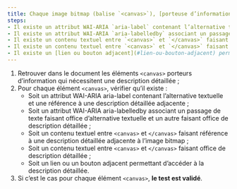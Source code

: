 ```yaml
---
title: Chaque image bitmap (balise `<canvas>`), [porteuse d’information](#image-porteuse-d-information), qui nécessite une [description détaillée](#description-detaillee-image), vérifie-t-elle une de ces conditions ?
steps:
- Il existe un attribut WAI-ARIA `aria-label` contenant l’alternative textuelle et une référence à une [description détaillée](#description-detaillee-image) adjacente ;
- Il existe un attribut WAI-ARIA `aria-labelledby` associant un passage de texte faisant office d’alternative textuelle et un autre faisant office de [description détaillée](#description-detaillee-image) ;
- Il existe un contenu textuel entre `<canvas>` et `</canvas>` faisant référence à une [description détaillée](#description-detaillee-image) adjacente à l’image bitmap ;
- Il existe un contenu textuel entre `<canvas>` et `</canvas>` faisant office de [description détaillée](#description-detaillee-image) ;
- Il existe un [lien ou bouton adjacent](#lien-ou-bouton-adjacent) permettant d’accéder à la [description détaillée](#description-detaillee-image).
---
```


1. Retrouver dans le document les éléments `<canvas>` porteurs d’information qui nécessitent une description détaillée ;
2. Pour chaque élément `<canvas>`, vérifier qu’il existe :
      * Soit un attribut WAI-ARIA aria-label contenant l’alternative textuelle et une référence à une description détaillée adjacente ;
      * Soit un attribut WAI-ARIA aria-labelledby associant un passage de texte faisant office d’alternative textuelle et un autre faisant office de description détaillée ;
      * Soit un contenu textuel entre `<canvas>` et `</canvas>` faisant référence à une description détaillée adjacente à l’image bitmap ;
      * Soit un contenu textuel entre `<canvas>` et `</canvas>` faisant office de description détaillée ;
      * Soit un lien ou un bouton adjacent permettant d’accéder à la description détaillée.
3. Si c’est le cas pour chaque élément `<canvas>`, **le test est validé**.